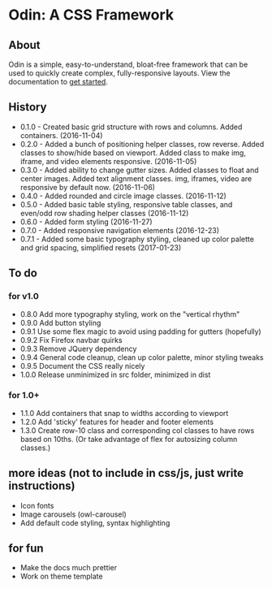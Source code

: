 # Odin: A CSS Framework

## About

Odin is a simple, easy-to-understand, bloat-free framework that can be used to quickly create complex, fully-responsive layouts. View the documentation to [get started](http://joncoop.github.io/odin/).

## History

- 0.1.0 - Created basic grid structure with rows and columns. Added containers. (2016-11-04)
- 0.2.0 - Added a bunch of positioning helper classes, row reverse. Added classes to show/hide based on viewport. Added class to make img, iframe, and video elements responsive. (2016-11-05)
- 0.3.0 - Added ability to change gutter sizes. Added classes to float and center images. Added text alignment classes. img, iframes, video are responsive by default now. (2016-11-06)
- 0.4.0 - Added rounded and circle image classes. (2016-11-12)
- 0.5.0 - Added basic table styling, responsive table classes, and even/odd row shading helper classes (2016-11-12)
- 0.6.0 - Added form styling (2016-11-27)
- 0.7.0 - Added responsive navigation elements (2016-12-23)
- 0.7.1 - Added some basic typography styling, cleaned up color palette and grid spacing, simplified resets (2017-01-23)

## To do

### for v1.0
- 0.8.0 Add more typography styling, work on the "vertical rhythm"
- 0.9.0 Add button styling
- 0.9.1 Use some flex magic to avoid using padding for gutters (hopefully)
- 0.9.2 Fix Firefox navbar quirks
- 0.9.3 Remove JQuery dependency
- 0.9.4 General code cleanup, clean up color palette, minor styling tweaks
- 0.9.5 Document the CSS really nicely
- 1.0.0 Release unminimized in src folder, minimized in dist

### for 1.0+
- 1.1.0 Add containers that snap to widths according to viewport
- 1.2.0 Add 'sticky' features for header and footer elements
- 1.3.0 Create row-10 class and corresponding col classes to have rows based on 10ths. (Or take advantage of flex for autosizing column classes.)

## more ideas (not to include in css/js, just write instructions)
- Icon fonts
- Image carousels (owl-carousel)
- Add default code styling, syntax highlighting

## for fun
- Make the docs much prettier
- Work on theme template
